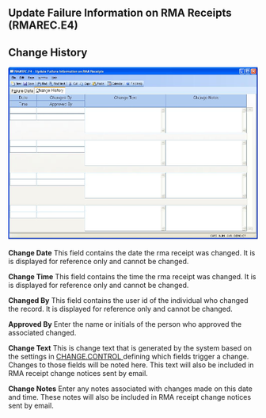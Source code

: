 ##  Update Failure Information on RMA Receipts (RMAREC.E4)

<PageHeader />

##  Change History

![](./RMAREC-E4-2.jpg)

**Change Date** This field contains the date the rma receipt was changed. It
is is displayed for reference only and cannot be changed.  
  
**Change Time** This field contains the time the rma receipt was changed. It
is is displayed for reference only and cannot be changed.  
  
**Changed By** This field contains the user id of the individual who changed
the record. It is displayed for reference only and cannot be changed.  
  
**Approved By** Enter the name or initials of the person who approved the
associated changed.  
  
**Change Text** This is change text that is generated by the system based on the settings in [ CHANGE.CONTROL ](../../../../../rover/AP-OVERVIEW/AP-ENTRY/VENDOR-E/VENDOR-E-5/CHANGE-CONTROL) defining which fields trigger a change. Changes to those fields will be noted here. This text will also be included in RMA receipt change notices sent by email.   
  
**Change Notes** Enter any notes associated with changes made on this date and
time. These notes will also be included in RMA receipt change notices sent by
email.  
  
  
<badge text= "Version 8.10.57" vertical="middle" />

<PageFooter />
